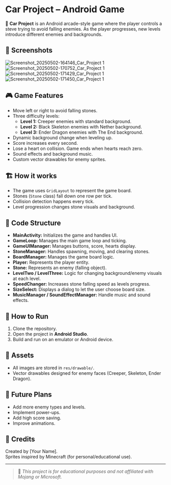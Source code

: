 # Car Project – Android Game

🚗 **Car Project** is an Android arcade-style game where the player controls a steve trying to avoid falling enemies. As the player progresses, new levels introduce different enemies and backgrounds.

## 📸 Screenshots
![Screenshot_20250502-164146_Car_Project 1](https://github.com/user-attachments/assets/d205bee2-360d-4826-bbc6-c211d975089d)
![Screenshot_20250502-170752_Car_Project 1](https://github.com/user-attachments/assets/86693450-2987-4837-a80b-56430dfa4732)
![Screenshot_20250502-171429_Car_Project 1](https://github.com/user-attachments/assets/8650e1c4-6232-4bb3-8d5e-51a1a966c2e9)
![Screenshot_20250502-171450_Car_Project 1](https://github.com/user-attachments/assets/d3523cde-ef6c-4cd8-a936-10cdcbcc71e1)




## 🎮 Game Features

- Move left or right to avoid falling stones.
- Three difficulty levels:
  - **Level 1:** Creeper enemies with standard background.
  - **Level 2:** Black Skeleton enemies with Nether background.
  - **Level 3:** Ender Dragon enemies with The End background.
- Dynamic background change when leveling up.
- Score increases every second.
- Lose a heart on collision. Game ends when hearts reach zero.
- Sound effects and background music.
- Custom vector drawables for enemy sprites.

## 🏗️ How it works

- The game uses `GridLayout` to represent the game board.
- Stones (`Stone` class) fall down one row per tick.
- Collision detection happens every tick.
- Level progression changes stone visuals and background.

## 🧩 Code Structure

- **MainActivity:** Initializes the game and handles UI.
- **GameLoop:** Manages the main game loop and ticking.
- **GameUIManager:** Manages buttons, score, hearts display.
- **StoneManager:** Handles spawning, moving, and clearing stones.
- **BoardManager:** Manages the game board logic.
- **Player:** Represents the player entity.
- **Stone:** Represents an enemy (falling object).
- **LevelTwo / LevelThree:** Logic for changing background/enemy visuals at each level.
- **SpeedChanger:** Increases stone falling speed as levels progress.
- **SizeSelect:** Displays a dialog to let the user choose board size.
- **MusicManager / SoundEffectManager:** Handle music and sound effects.

## 📝 How to Run

1. Clone the repository.
2. Open the project in **Android Studio**.
3. Build and run on an emulator or Android device.

## 📂 Assets

- All images are stored in `res/drawable/`.
- Vector drawables designed for enemy faces (Creeper, Skeleton, Ender Dragon).

## 🚀 Future Plans

- Add more enemy types and levels.
- Implement power-ups.
- Add high score saving.
- Improve animations.

## 🙌 Credits

Created by [Your Name].  
Sprites inspired by Minecraft (for personal/educational use).

---

> 📝 *This project is for educational purposes and not affiliated with Mojang or Microsoft.*
